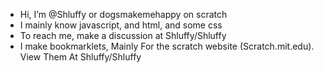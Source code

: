 - Hi, I’m @Shluffy or dogsmakemehappy on scratch
- I mainly know javascript, and html, and some css
- To reach me, make a discussion at Shluffy/Shluffy
- I make bookmarklets, Mainly For the scratch website (Scratch.mit.edu). View Them At Shluffy/Shluffy
